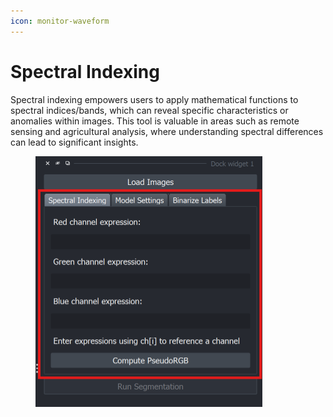 ```yaml
---
icon: monitor-waveform
---
```


# Spectral Indexing

Spectral indexing empowers users to apply mathematical functions to spectral indices/bands, which can reveal specific characteristics or anomalies within images. This tool is valuable in areas such as remote sensing and agricultural analysis, where understanding spectral differences can lead to significant insights.

<figure><img src="../.gitbook/assets/image (3) (1).png" alt="" width="363"><figcaption></figcaption></figure>



